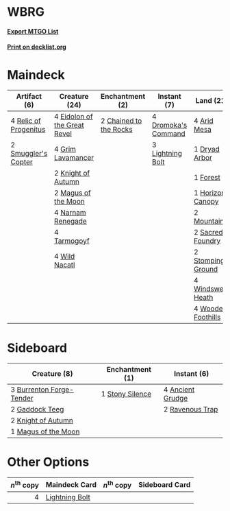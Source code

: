 # WBRG

#### [Export MTGO List](../collection/WBRG/WBRG.txt)
#### [Print on decklist.org](http://decklist.org/?deckmain=4%09Arid%20Mesa%0A2%09Chained%20to%20the%20Rocks%0A4%09Dromoka's%20Command%0A1%09Dryad%20Arbor%0A4%09Eidolon%20of%20the%20Great%20Revel%0A1%09Forest%0A4%09Grim%20Lavamancer%0A1%09Horizon%20Canopy%0A2%09Knight%20of%20Autumn%0A3%09Lightning%20Bolt%0A2%09Magus%20of%20the%20Moon%0A2%09Mountain%0A4%09Narnam%20Renegade%0A4%09Relic%20of%20Progenitus%0A2%09Sacred%20Foundry%0A2%09Smuggler's%20Copter%0A2%09Stomping%20Ground%0A4%09Tarmogoyf%0A4%09Wild%20Nacatl%0A4%09Windswept%20Heath%0A4%09Wooded%20Foothills&deckside=4%09Ancient%20Grudge%0A3%09Burrenton%20Forge-Tender%0A2%09Gaddock%20Teeg%0A2%09Knight%20of%20Autumn%0A1%09Magus%20of%20the%20Moon%0A2%09Ravenous%20Trap%0A1%09Stony%20Silence)
# Maindeck

|                                          Artifact (6)                                          |                                             Creature (24)                                             |                                         Enchantment (2)                                         |                                         Instant (7)                                          |                                          Land (21)                                          |
|------------------------------------------------------------------------------------------------|-------------------------------------------------------------------------------------------------------|-------------------------------------------------------------------------------------------------|----------------------------------------------------------------------------------------------|---------------------------------------------------------------------------------------------|
|4 [Relic of Progenitus](http://gatherer.wizards.com/Pages/Card/Details.aspx?multiverseid=174824)|4 [Eidolon of the Great Revel](http://gatherer.wizards.com/Pages/Card/Details.aspx?multiverseid=442117)|2 [Chained to the Rocks](http://gatherer.wizards.com/Pages/Card/Details.aspx?multiverseid=373521)|4 [Dromoka's Command](http://gatherer.wizards.com/Pages/Card/Details.aspx?multiverseid=394558)|4 [Arid Mesa](http://gatherer.wizards.com/Pages/Card/Details.aspx?multiverseid=405092)       |
|2 [Smuggler's Copter](http://gatherer.wizards.com/Pages/Card/Details.aspx?multiverseid=417808)  |4 [Grim Lavamancer](http://gatherer.wizards.com/Pages/Card/Details.aspx?multiverseid=430589)           |                                                                                                 |3 [Lightning Bolt](http://gatherer.wizards.com/Pages/Card/Details.aspx?multiverseid=806)      |1 [Dryad Arbor](http://gatherer.wizards.com/Pages/Card/Details.aspx?multiverseid=136196)     |
|                                                                                                |2 [Knight of Autumn](http://gatherer.wizards.com/Pages/Card/Details.aspx?multiverseid=452933)          |                                                                                                 |                                                                                              |1 [Forest](http://gatherer.wizards.com/Pages/Card/Details.aspx?multiverseid=439860)          |
|                                                                                                |2 [Magus of the Moon](http://gatherer.wizards.com/Pages/Card/Details.aspx?multiverseid=136152)         |                                                                                                 |                                                                                              |1 [Horizon Canopy](http://gatherer.wizards.com/Pages/Card/Details.aspx?multiverseid=409571)  |
|                                                                                                |4 [Narnam Renegade](http://gatherer.wizards.com/Pages/Card/Details.aspx?multiverseid=423784)           |                                                                                                 |                                                                                              |2 [Mountain](http://gatherer.wizards.com/Pages/Card/Details.aspx?multiverseid=439859)        |
|                                                                                                |4 [Tarmogoyf](http://gatherer.wizards.com/Pages/Card/Details.aspx?multiverseid=136142)                 |                                                                                                 |                                                                                              |2 [Sacred Foundry](http://gatherer.wizards.com/Pages/Card/Details.aspx?multiverseid=405106)  |
|                                                                                                |4 [Wild Nacatl](http://gatherer.wizards.com/Pages/Card/Details.aspx?multiverseid=174989)               |                                                                                                 |                                                                                              |2 [Stomping Ground](http://gatherer.wizards.com/Pages/Card/Details.aspx?multiverseid=405110) |
|                                                                                                |                                                                                                       |                                                                                                 |                                                                                              |4 [Windswept Heath](http://gatherer.wizards.com/Pages/Card/Details.aspx?multiverseid=405115) |
|                                                                                                |                                                                                                       |                                                                                                 |                                                                                              |4 [Wooded Foothills](http://gatherer.wizards.com/Pages/Card/Details.aspx?multiverseid=405116)|


# Sideboard

|                                           Creature (8)                                            |                                     Enchantment (1)                                      |                                        Instant (6)                                        |
|---------------------------------------------------------------------------------------------------|------------------------------------------------------------------------------------------|-------------------------------------------------------------------------------------------|
|3 [Burrenton Forge-Tender](http://gatherer.wizards.com/Pages/Card/Details.aspx?multiverseid=438580)|1 [Stony Silence](http://gatherer.wizards.com/Pages/Card/Details.aspx?multiverseid=247425)|4 [Ancient Grudge](http://gatherer.wizards.com/Pages/Card/Details.aspx?multiverseid=235600)|
|2 [Gaddock Teeg](http://gatherer.wizards.com/Pages/Card/Details.aspx?multiverseid=140188)          |                                                                                          |2 [Ravenous Trap](http://gatherer.wizards.com/Pages/Card/Details.aspx?multiverseid=197537) |
|2 [Knight of Autumn](http://gatherer.wizards.com/Pages/Card/Details.aspx?multiverseid=452933)      |                                                                                          |                                                                                           |
|1 [Magus of the Moon](http://gatherer.wizards.com/Pages/Card/Details.aspx?multiverseid=136152)     |                                                                                          |                                                                                           |


# Other Options

|*n*<sup>th</sup> copy|                                    Maindeck Card                                     |*n*<sup>th</sup> copy|Sideboard Card|
|--------------------:|--------------------------------------------------------------------------------------|---------------------|--------------|
|                    4|[Lightning Bolt](http://gatherer.wizards.com/Pages/Card/Details.aspx?multiverseid=806)|                     |              |

